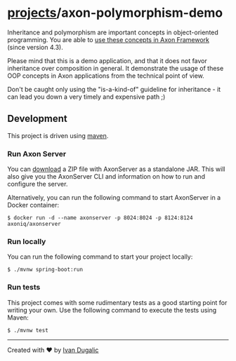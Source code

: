 # [projects](http://idugalic.github.io/projects)/axon-polymorphism-demo

Inheritance and polymorphism are important concepts in object-oriented programming. 
You are able to [use these concepts in Axon Framework](https://docs.axoniq.io/reference-guide/implementing-domain-logic/command-handling/aggregate-polymorphism) (since version 4.3).

Please mind that this is a demo application, and that it does not favor inheritance over composition in general. 
It demonstrate the usage of these OOP concepts in Axon applications from the technical point of view.

Don't be caught only using the "is-a-kind-of" guideline for inheritance - it can lead you down a very timely and expensive path ;)

## Development

This project is driven using [maven].

### Run Axon Server

You can [download](https://download.axoniq.io/axonserver/AxonServer.zip) a ZIP file with AxonServer as a standalone JAR. This will also give you the AxonServer CLI and information on how to run and configure the server.

Alternatively, you can run the following command to start AxonServer in a Docker container:

```
$ docker run -d --name axonserver -p 8024:8024 -p 8124:8124 axoniq/axonserver
```

### Run locally

You can run the following command to start your project locally:

```
$ ./mvnw spring-boot:run
```

### Run tests

This project comes with some rudimentary tests as a good starting
point for writing your own. Use the following command to execute the
tests using Maven:

```
$ ./mvnw test
```
---
Created with :heart: by [Ivan Dugalic](https://idugalic.github.io/)

[maven]: https://maven.apache.org/ (Maven)
[axon]: https://axoniq.io/ (Axon)

